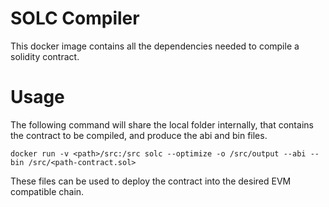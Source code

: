 # SOLC Compiler

This docker image contains all the dependencies needed to compile a solidity contract. 

# Usage

The following command will share the local folder internally, that contains the contract to be compiled, and produce the abi and bin files.

```
docker run -v <path>/src:/src solc --optimize -o /src/output --abi --bin /src/<path-contract.sol>
```

These files can be used to deploy the contract into the desired EVM compatible chain.

